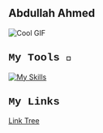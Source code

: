 ## Abdullah Ahmed 
![Cool GIF](https://media.tenor.com/_VcD3-ShQlgAAAAi/space-planet.gif)
<h2 style="font-family: 'Courier New', monospace">My Tools 🔨</h2>

[![My Skills](https://skillicons.dev/icons?i=java,html,css,js,python,opencv,pytorch,discord,notion,unity,blender,react,flutter,dart,npm&perline=5)](https://skillicons.dev)

<h2 style="font-family: 'Courier New', monospace">My Links</h2>
<a href="https://linktr.ee/abdulahmd">Link Tree</a>



